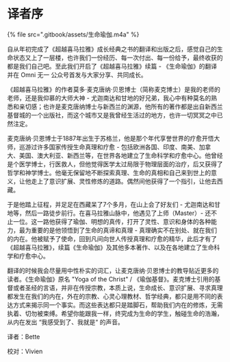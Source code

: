 # 译者序

{% file src=".gitbook/assets/生命瑜伽.m4a" %}

自从年初完成了《超越喜马拉雅》成长经典之书的翻译和出版之后，感觉自己的生命状态又上了一层楼，也许我们一份经历、每一次付出、每一份给予，最终收获的都是我们自己吧。至此我们开启了《超越喜马拉雅》续篇 - 《生命瑜伽》的翻译并在 Omni 无一 公众号首发与大家分享、共同成长。

《超越喜马拉雅》的作者莫多·麦克唐纳·贝恩博士（简称麦克博士）是我的老师的老师，还是我仰慕的大师大神 - 尤迦南达和甘地的好兄弟，我心中有种莫名的熟悉和亲切感；也许是麦克唐纳博士与新西兰的渊源，他所有的著作都是出自新西兰基督城的一个出版社，而这个城市又是我曾经生活过的地方，也许一切冥冥之中已然注定。

麦克唐纳·贝恩博士于1887年出生于苏格兰，他是那个年代享誉世界的疗愈开悟大师，巡游过许多国家传授生命真理和疗愈 - 包括欧洲各国、印度、南美、加拿大、美国、澳大利亚、新西兰等，在世界各地建立了生命科学和疗愈中心。他曾经是个医学博士，行医救人，但他觉得医学太过局限于物理层面的治疗，后又获得了哲学和神学博士。他毫无保留地不断探索真理、生命的真相和自己来到世上的意义，让他走上了意识扩展、灵性修炼的道路。偶然间他获得了一个指引，让他去西藏。

于是他踏上征程，并足足在西藏呆了7个多月，在山上会了好友们 - 尤迦南达和甘地等，然后一路徒步前行。在喜马拉雅山脉中，他遇见了上师（Master）- 还不止一位。这一路他获得了瑜伽、明想的真传，打开了灵性、意识和身体的各种能力，最为重要的是他领悟到了生命的真谛和真理 - 真理确实不在别处、就在我们的内在。他被赋予了使命，回到凡间向世人传授真理和疗愈的精华，此后才有了《超越喜马拉雅》，续篇《生命瑜伽》及其他多本著作、以及在各地建立了生命科学和疗愈中心。

翻译的时候我会尽量用中性朴实的词汇，让麦克唐纳·贝恩博士的教导贴近更多的读者。《生命瑜伽》原名 "Yoga of the Christ" / 《瑜伽基督》。麦克博士引用的基督或者圣经的言语，并非在传授宗教，本质上说，生命成长、意识扩展、寻求真理都发生在我们的内在，外在的宗教、心灵心理教材、哲学经典，都只是用不同的表达方式来揭示同一个事实。而这些表达都只是踏脚石，帮助我们内在的修炼，无需执着、切勿被束缚。希望你能跟我一样，终究成为生命的学生，触碰生命的浩瀚，从内在发出 “我感受到了、我就是“ 的声音。

译者：Bette

校对：Vivien
